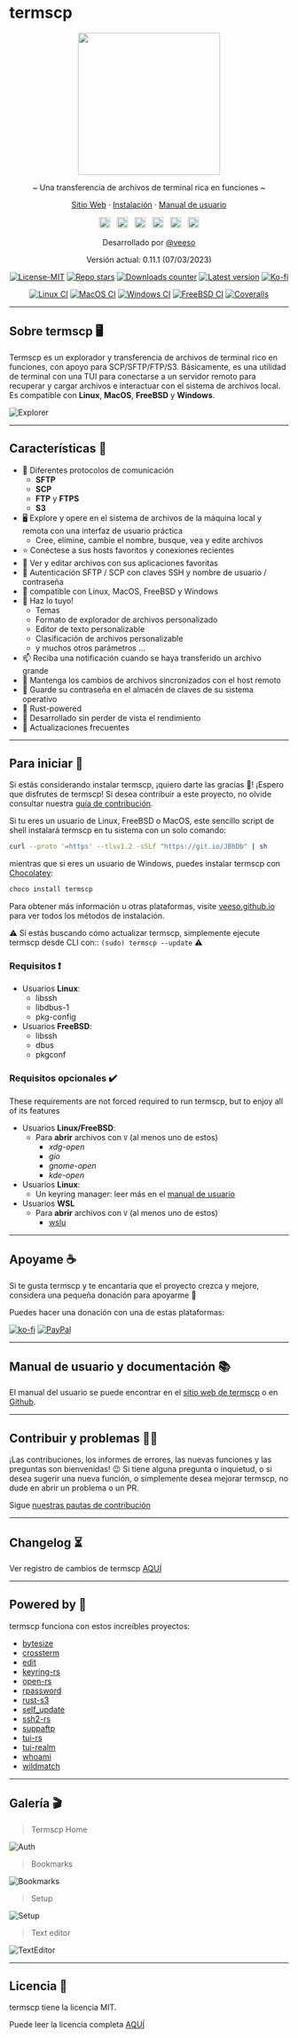 # termscp

<p align="center">
  <img src="/assets/images/termscp.svg" width="256" height="256" />
</p>

<p align="center">~ Una transferencia de archivos de terminal rica en funciones ~</p>
<p align="center">
  <a href="https://veeso.github.io/termscp/" target="_blank">Sitio Web</a>
  ·
  <a href="https://veeso.github.io/termscp/#get-started" target="_blank">Instalación</a>
  ·
  <a href="https://veeso.github.io/termscp/#user-manual" target="_blank">Manual de usuario</a>
</p>

<p align="center">
  <a href="https://github.com/veeso/termscp"
    ><img
      height="20"
      src="/assets/images/flags/gb.png"
      alt="English"
  /></a>
  &nbsp;
  <a
    href="/docs/de/README.md"
    ><img
      height="20"
      src="/assets/images/flags/de.png"
      alt="Deutsch"
  /></a>
  &nbsp;
  <a
    href="/docs/es/README.md"
    ><img
      height="20"
      src="/assets/images/flags/es.png"
      alt="Español"
  /></a>
  &nbsp;
  <a
    href="/docs/fr/README.md"
    ><img
      height="20"
      src="/assets/images/flags/fr.png"
      alt="Français"
  /></a>
  &nbsp;
  <a
    href="/docs/it/README.md"
    ><img
      height="20"
      src="/assets/images/flags/it.png"
      alt="Italiano"
  /></a>
  &nbsp;
  <a
    href="/docs/zh-CN/README.md"
    ><img
      height="20"
      src="/assets/images/flags/cn.png"
      alt="简体中文"
  /></a>
</p>

<p align="center">Desarrollado por <a href="https://veeso.github.io/" target="_blank">@veeso</a></p>
<p align="center">Versión actual: 0.11.1 (07/03/2023)</p>

<p align="center">
  <a href="https://opensource.org/licenses/MIT"
    ><img
      src="https://img.shields.io/badge/License-MIT-teal.svg"
      alt="License-MIT"
  /></a>
  <a href="https://github.com/veeso/termscp/stargazers"
    ><img
      src="https://img.shields.io/github/stars/veeso/termscp.svg"
      alt="Repo stars"
  /></a>
  <a href="https://crates.io/crates/termscp"
    ><img
      src="https://img.shields.io/crates/d/termscp.svg"
      alt="Downloads counter"
  /></a>
  <a href="https://crates.io/crates/termscp"
    ><img
      src="https://img.shields.io/crates/v/termscp.svg"
      alt="Latest version"
  /></a>
  <a href="https://ko-fi.com/veeso">
    <img
      src="https://img.shields.io/badge/donate-ko--fi-red"
      alt="Ko-fi"
  /></a>
</p>
<p align="center">
  <a href="https://github.com/veeso/termscp/actions"
    ><img
      src="https://github.com/veeso/termscp/workflows/Linux/badge.svg"
      alt="Linux CI"
  /></a>
  <a href="https://github.com/veeso/termscp/actions"
    ><img
      src="https://github.com/veeso/termscp/workflows/MacOS/badge.svg"
      alt="MacOS CI"
  /></a>
  <a href="https://github.com/veeso/termscp/actions"
    ><img
      src="https://github.com/veeso/termscp/workflows/Windows/badge.svg"
      alt="Windows CI"
  /></a>
  <a href="https://github.com/veeso/termscp/actions"
    ><img
      src="https://github.com/veeso/termscp/workflows/FreeBSD/badge.svg"
      alt="FreeBSD CI"
  /></a>
  <a href="https://coveralls.io/github/veeso/termscp"
    ><img
      src="https://coveralls.io/repos/github/veeso/termscp/badge.svg"
      alt="Coveralls"
  /></a>
</p>

---

## Sobre termscp 🖥

Termscp es un explorador y transferencia de archivos de terminal rico en funciones, con apoyo para SCP/SFTP/FTP/S3. Básicamente, es una utilidad de terminal con una TUI para conectarse a un servidor remoto para recuperar y cargar archivos e interactuar con el sistema de archivos local. Es compatible con **Linux**, **MacOS**, **FreeBSD** y **Windows**.

![Explorer](/assets/images/explorer.gif)

---

## Características 🎁

- 📁  Diferentes protocolos de comunicación
  - **SFTP**
  - **SCP**
  - **FTP** y **FTPS**
  - **S3**
- 🖥  Explore y opere en el sistema de archivos de la máquina local y remota con una interfaz de usuario práctica
  - Cree, elimine, cambie el nombre, busque, vea y edite archivos
- ⭐  Conéctese a sus hosts favoritos y conexiones recientes
- 📝  Ver y editar archivos con sus aplicaciones favoritas
- 💁  Autenticación SFTP / SCP con claves SSH y nombre de usuario / contraseña
- 🐧  compatible con Linux, MacOS, FreeBSD y Windows
- 🎨  Haz lo tuyo!
  - Temas
  - Formato de explorador de archivos personalizado
  - Editor de texto personalizable
  - Clasificación de archivos personalizable
  - y muchos otros parámetros ...
- 📫  Reciba una notificación cuando se haya transferido un archivo grande
- 🔭  Mantenga los cambios de archivos sincronizados con el host remoto
- 🔐  Guarde su contraseña en el almacén de claves de su sistema operativo
- 🦀  Rust-powered
- 👀  Desarrollado sin perder de vista el rendimiento
- 🦄  Actualizaciones frecuentes

---

## Para iniciar 🚀

Si estás considerando instalar termscp, ¡quiero darte las gracias 💜! ¡Espero que disfrutes de termscp!
Si desea contribuir a este proyecto, no olvide consultar nuestra [guía de contribución](../../CONTRIBUTING.md).

Si tu eres un usuario de Linux, FreeBSD o MacOS, este sencillo script de shell instalará termscp en tu sistema con un solo comando:

```sh
curl --proto '=https' --tlsv1.2 -sSLf "https://git.io/JBhDb" | sh
```

mientras que si eres un usuario de Windows, puedes instalar termscp con [Chocolatey](https://chocolatey.org/):

```sh
choco install termscp
```

Para obtener más información u otras plataformas, visite [veeso.github.io](https://veeso.github.io/termscp/#get-started) para ver todos los métodos de instalación.

⚠️ Si estás buscando cómo actualizar termscp, simplemente ejecute termscp desde CLI con:: `(sudo) termscp --update` ⚠️

### Requisitos ❗

- Usuarios **Linux**:
  - libssh
  - libdbus-1
  - pkg-config
- Usuarios **FreeBSD**:
  - libssh
  - dbus
  - pkgconf

### Requisitos opcionales ✔️

These requirements are not forced required to run termscp, but to enjoy all of its features

- Usuarios **Linux/FreeBSD**:
  - Para **abrir** archivos con `V` (al menos uno de estos)
    - *xdg-open*
    - *gio*
    - *gnome-open*
    - *kde-open*
- Usuarios **Linux**:
  - Un keyring manager: leer más en el [manual de usuario](man.md#linux-keyring)
- Usuarios **WSL**
  - Para **abrir** archivos con `V` (al menos uno de estos)
    - [wslu](https://github.com/wslutilities/wslu)

---

## Apoyame ☕

Si te gusta termscp y te encantaría que el proyecto crezca y mejore, considera una pequeña donación para apoyarme 🥳

Puedes hacer una donación con una de estas plataformas:

[![ko-fi](https://img.shields.io/badge/Ko--fi-F16061?style=for-the-badge&logo=ko-fi&logoColor=white)](https://ko-fi.com/veeso)
[![PayPal](https://img.shields.io/badge/PayPal-00457C?style=for-the-badge&logo=paypal&logoColor=white)](https://www.paypal.me/chrisintin)

---

## Manual de usuario y documentación 📚

El manual del usuario se puede encontrar en el [sitio web de termscp](https://veeso.github.io/termscp/#user-manual) o en [Github](man.md).

---

## Contribuir y problemas 🤝🏻

¡Las contribuciones, los informes de errores, las nuevas funciones y las preguntas son bienvenidas! 😉
Si tiene alguna pregunta o inquietud, o si desea sugerir una nueva función, o simplemente desea mejorar termscp, no dude en abrir un problema o un PR.

Sigue [nuestras pautas de contribución](../../CONTRIBUTING.md)

---

## Changelog ⏳

Ver registro de cambios de termscp [AQUÍ](../../CHANGELOG.md)

---

## Powered by 💪

termscp funciona con estos increíbles proyectos:

- [bytesize](https://github.com/hyunsik/bytesize)
- [crossterm](https://github.com/crossterm-rs/crossterm)
- [edit](https://github.com/milkey-mouse/edit)
- [keyring-rs](https://github.com/hwchen/keyring-rs)
- [open-rs](https://github.com/Byron/open-rs)
- [rpassword](https://github.com/conradkleinespel/rpassword)
- [rust-s3](https://github.com/durch/rust-s3)
- [self_update](https://github.com/jaemk/self_update)
- [ssh2-rs](https://github.com/alexcrichton/ssh2-rs)
- [suppaftp](https://github.com/veeso/suppaftp)
- [tui-rs](https://github.com/fdehau/tui-rs)
- [tui-realm](https://github.com/veeso/tui-realm)
- [whoami](https://github.com/libcala/whoami)
- [wildmatch](https://github.com/becheran/wildmatch)

---

## Galería 🎬

> Termscp Home

![Auth](/assets/images/auth.gif)

> Bookmarks

![Bookmarks](/assets/images/bookmarks.gif)

> Setup

![Setup](/assets/images/config.gif)

> Text editor

![TextEditor](/assets/images/text-editor.gif)

---

## Licencia 📃

termscp tiene la licencia MIT.

Puede leer la licencia completa [AQUÍ](../../LICENSE)

